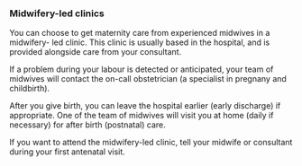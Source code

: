 ###  **Midwifery-led clinics**

You can choose to get maternity care from experienced midwives in a midwifery-
led clinic. This clinic is usually based in the hospital, and is provided
alongside care from your consultant.

If a problem during your labour is detected or anticipated, your team of
midwives will contact the on-call obstetrician (a specialist in pregnany and
childbirth).

After you give birth, you can leave the hospital earlier (early discharge) if
appropriate. One of the team of midwives will visit you at home (daily if
necessary) for after birth (postnatal) care.

If you want to attend the midwifery-led clinic, tell your midwife or
consultant during your first antenatal visit.
